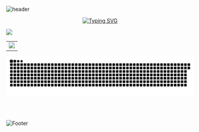 ![header](https://capsule-render.vercel.app/api?type=waving&height=150&color=gradient)
<p align="center">
   <a href="https://git.io/typing-svg"><img src="https://readme-typing-svg.demolab.com?font=Fira+Code&size=30&duration=3000&pause=1000&center=true&height=40&lines=Hello+i'm+Chi%CC%81nh;I'm+Programmer" alt="Typing SVG" /></a>
</p>

<a href="https://github-profile-trophy.vercel.app/?username=chinhnguyen34" target="_blank">
  <img src="https://github-profile-trophy.vercel.app/?username=chinhnguyen34&theme=radical&margin-w=4&margin-h=4">
</a>


<table align="center">
  <tbody>
    <tr>
      <td>
        <a href="https://github-readme-streak-stats.herokuapp.com/?user=chinhnguyen34">
          <img width="400" src="https://github-readme-streak-stats.herokuapp.com/?user=chinhnguyen34&bg_color=30,e96443,904e95&title_color=fff&text_color=fff&theme=radical&hide_border=true"/>
        </a>
      </td>
    </tr>
  </tbody>
</table>

<table>
  <div align="center">
    <picture>
      <source media="(prefers-color-scheme: dark)" srcset="https://github.com/khoaxuantu/khoaxuantu/blob/output/github-contribution-grid-snake-dark.svg" />
      <source media="(prefers-color-scheme: light)" srcset="https://github.com/khoaxuantu/khoaxuantu/blob/output/github-contribution-grid-snake.svg" />
      <img alt="github-snake" src="https://github.com/khoaxuantu/khoaxuantu/blob/output/github-contribution-grid-snake-dark.svg" />
    </picture>
  </div>
</table>
<br>

  
![Footer](https://capsule-render.vercel.app/api?type=waving&color=gradient&height=100&section=footer)

